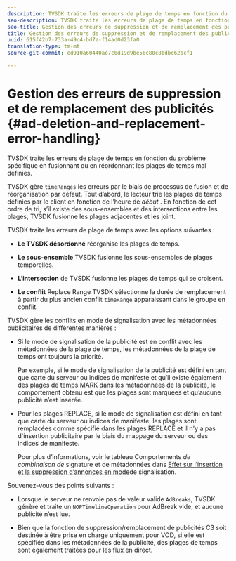 ```yaml
---
description: TVSDK traite les erreurs de plage de temps en fonction du problème spécifique en fusionnant ou en réordonnant les plages de temps mal définies.
seo-description: TVSDK traite les erreurs de plage de temps en fonction du problème spécifique en fusionnant ou en réordonnant les plages de temps mal définies.
seo-title: Gestion des erreurs de suppression et de remplacement des publicités
title: Gestion des erreurs de suppression et de remplacement des publicités
uuid: 615f42b7-733a-49c4-bd7a-f14ad0d23fa0
translation-type: tm+mt
source-git-commit: ed910a60440ae7c0d19d9be56c80c8bdbc62bcf1

---
```



# Gestion des erreurs de suppression et de remplacement des publicités  {#ad-deletion-and-replacement-error-handling}

TVSDK traite les erreurs de plage de temps en fonction du problème spécifique en fusionnant ou en réordonnant les plages de temps mal définies.

TVSDK gère `timeRanges` les erreurs par le biais de processus de fusion et de réorganisation par défaut. Tout d’abord, le lecteur trie les plages de temps définies par le client en fonction de l’heure de *début* . En fonction de cet ordre de tri, s’il existe des sous-ensembles et des intersections entre les plages, TVSDK fusionne les plages adjacentes et les joint.

TVSDK traite les erreurs de plage de temps avec les options suivantes :

* **Le TVSDK désordonné** réorganise les plages de temps.

* **Le sous-ensemble** TVSDK fusionne les sous-ensembles de plages temporelles.

* **L’intersection** de TVSDK fusionne les plages de temps qui se croisent.

* **Le conflit** Replace Range TVSDK sélectionne la durée de remplacement à partir du plus ancien conflit `timeRange` apparaissant dans le groupe en conflit.

TVSDK gère les conflits en mode de signalisation avec les métadonnées publicitaires de différentes manières :

* Si le mode de signalisation de la publicité est en conflit avec les métadonnées de la plage de temps, les métadonnées de la plage de temps ont toujours la priorité.

   Par exemple, si le mode de signalisation de la publicité est défini en tant que carte du serveur ou indices de manifeste et qu’il existe également des plages de temps MARK dans les métadonnées de la publicité, le comportement obtenu est que les plages sont marquées et qu’aucune publicité n’est insérée.
* Pour les plages REPLACE, si le mode de signalisation est défini en tant que carte du serveur ou indices de manifeste, les plages sont remplacées comme spécifié dans les plages REPLACE et il n&#39;y a pas d&#39;insertion publicitaire par le biais du mappage du serveur ou des indices de manifeste.

   Pour plus d’informations, voir le tableau Comportements *de combinaison de* signature et de métadonnées dans [Effet sur l’insertion et la suppression d’annonces en mode](../../../../../tvsdk-3x-android-prog/android-3x-advertising/ad-insertion/delete-replace-content-vod/android-3x-signaling-mode-android.md)de signalisation.

Souvenez-vous des points suivants :

* Lorsque le serveur ne renvoie pas de valeur valide `AdBreaks`, TVSDK génère et traite un `NOPTimelineOperation` pour AdBreak vide, et aucune publicité n’est lue.

* Bien que la fonction de suppression/remplacement de publicités C3 soit destinée à être prise en charge uniquement pour VOD, si elle est spécifiée dans les métadonnées de la publicité, des plages de temps sont également traitées pour les flux en direct.

